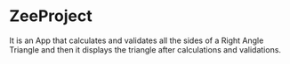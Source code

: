 # ZeeProject

It is an App that calculates and validates all the sides of a Right Angle Triangle and then it displays the triangle after calculations and validations.
